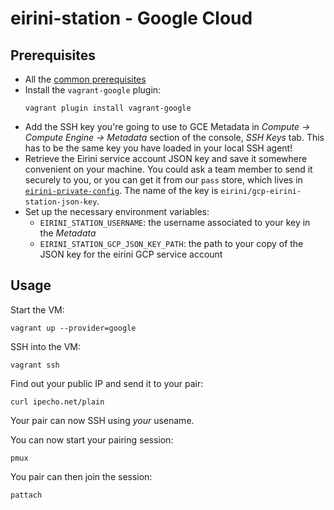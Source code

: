 # eirini-station - Google Cloud

## Prerequisites

* All the [common prerequisites](./README.md)
* Install the `vagrant-google` plugin:
  ```
  vagrant plugin install vagrant-google
  ```
* Add the SSH key you're going to use to GCE Metadata in _Compute -> Compute
  Engine -> Metadata_ section of the console, _SSH Keys_ tab.
  This has to be the same key you have loaded in your local SSH agent!
* Retrieve the Eirini service account JSON key and save it somewhere convenient
  on your machine. You could ask a team member to send it securely to you, or
  you can get it from our `pass` store, which lives in
  [`eirini-private-config`](https://github.com/cloudfoundry/eirini-private-config#sensitive-passwords).
  The name of the key is `eirini/gcp-eirini-station-json-key`.
* Set up the necessary environment variables:
  - `EIRINI_STATION_USERNAME`: the username associated to your key in the _Metadata_
  - `EIRINI_STATION_GCP_JSON_KEY_PATH`: the path to your copy of the JSON key for the eirini GCP service account

## Usage

Start the VM:

```
vagrant up --provider=google
```

SSH into the VM:

```
vagrant ssh
```

Find out your public IP and send it to your pair:

```
curl ipecho.net/plain
```

Your pair can now SSH using *your* usename.

You can now start your pairing session:

```
pmux
```

You pair can then join the session:

```
pattach
```
